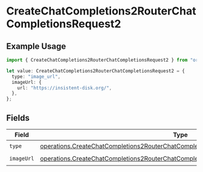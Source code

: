 # CreateChatCompletions2RouterChatCompletionsRequest2

## Example Usage

```typescript
import { CreateChatCompletions2RouterChatCompletionsRequest2 } from "orq-poc-typescript/models/operations";

let value: CreateChatCompletions2RouterChatCompletionsRequest2 = {
  type: "image_url",
  imageUrl: {
    url: "https://insistent-disk.org/",
  },
};
```

## Fields

| Field                                                                                                                                                                                          | Type                                                                                                                                                                                           | Required                                                                                                                                                                                       | Description                                                                                                                                                                                    |
| ---------------------------------------------------------------------------------------------------------------------------------------------------------------------------------------------- | ---------------------------------------------------------------------------------------------------------------------------------------------------------------------------------------------- | ---------------------------------------------------------------------------------------------------------------------------------------------------------------------------------------------- | ---------------------------------------------------------------------------------------------------------------------------------------------------------------------------------------------- |
| `type`                                                                                                                                                                                         | [operations.CreateChatCompletions2RouterChatCompletionsRequestRequestBodyMessages4Type](../../models/operations/createchatcompletions2routerchatcompletionsrequestrequestbodymessages4type.md) | :heavy_check_mark:                                                                                                                                                                             | N/A                                                                                                                                                                                            |
| `imageUrl`                                                                                                                                                                                     | [operations.CreateChatCompletions2RouterChatCompletionsRequestImageUrl](../../models/operations/createchatcompletions2routerchatcompletionsrequestimageurl.md)                                 | :heavy_check_mark:                                                                                                                                                                             | N/A                                                                                                                                                                                            |